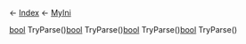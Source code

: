 ← [Index](Api-Index) ← [MyIni](VRage.Game.ModAPI.Ingame.Utilities.MyIni)

[bool](System.Boolean) TryParse()[bool](System.Boolean) TryParse()[bool](System.Boolean) TryParse()[bool](System.Boolean) TryParse()